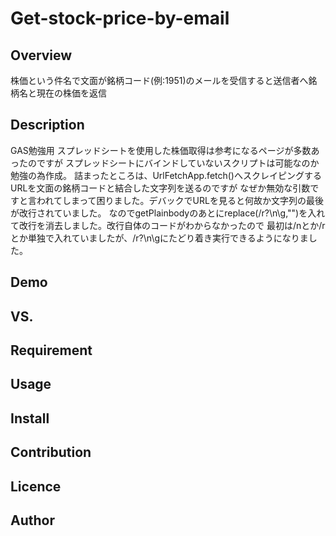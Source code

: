# Get-stock-price-by-email
## Overview
株価という件名で文面が銘柄コード(例:1951)のメールを受信すると送信者へ銘柄名と現在の株価を返信

## Description 
GAS勉強用
スプレッドシートを使用した株価取得は参考になるページが多数あったのですが
スプレッドシートにバインドしていないスクリプトは可能なのか勉強の為作成。
詰まったところは、UrlFetchApp.fetch()へスクレイピングするURLを文面の銘柄コードと結合した文字列を送るのですが
なぜか無効な引数ですと言われてしまって困りました。デバックでURLを見ると何故か文字列の最後が改行されていました。
なのでgetPlainbodyのあとにreplace(\/r?\n\g,"")を入れて改行を消去しました。改行自体のコードがわからなかったので
最初は/nとか/rとか単独で入れていましたが、\/r?\n\gにたどり着き実行できるようになりました。

## Demo
## VS. 
## Requirement
## Usage
## Install
## Contribution
## Licence
## Author

